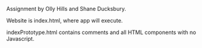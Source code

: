 Assignment by Olly Hills and Shane Ducksbury.

Website is index.html, where app will execute.

indexPrototype.html contains comments and all HTML components with no Javascript.
